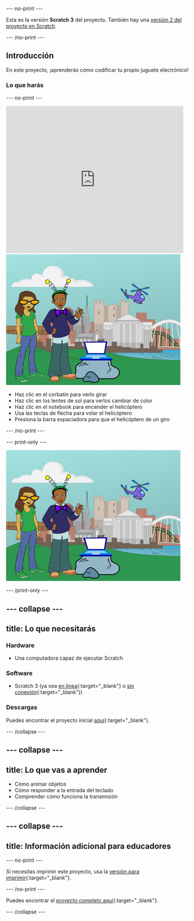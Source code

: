 --- no-print ---

Esta es la versión **Scratch 3** del proyecto. También hay una [versión 2 del proyecto en Scratch](https://projects.raspberrypi.org/es-LA/projects/tech-toys-scratch2).

--- /no-print ---

## Introducción

En este proyecto, ¡aprenderás cómo codificar tu propio juguete electrónico!

### Lo que harás

--- no-print ---

<div class="scratch-preview">
  <iframe allowtransparency="true" width="485" height="402" src="https://scratch.mit.edu/projects/embed/301514002/?autostart=false" frameborder="0" scrolling="no"></iframe>
  <img src="images/toys-final.png">
</div>

+ Haz clic en el corbatín para verlo girar
+ Haz clic en los lentes de sol para verlos cambiar de color
+ Haz clic en el notebook para encender el helicóptero
+ Usa las teclas de flecha para volar el helicóptero
+ Presiona la barra espaciadora para que el helicóptero de un giro

--- /no-print ---

--- print-only ---

![proyecto completo](images/toys-final.png)

--- /print-only ---

--- collapse ---
---
title: Lo que necesitarás
---

### Hardware

+ Una computadora capaz de ejecutar Scratch

### Software

+ Scratch 3 (ya sea [en línea](https://rpf.io/scratchon){:target="_blank"} o [sin conexión](https://rpf.io/scratchoff){:target="_blank"})

### Descargas

Puedes encontrar el proyecto inicial [aquí](https://rpf.io/p/es-LA/tech-toys-go){:target="_blank"}.

--- /collapse ---

--- collapse ---
---
title: Lo que vas a aprender
---

- Cómo animar objetos
- Cómo responder a la entrada del teclado
- Comprender cómo funciona la transmisión

--- /collapse ---

--- collapse ---
---
title: Información adicional para educadores
---

--- no-print ---

Si necesitas imprimir este proyecto, usa la [versión para imprimir](https://projects.raspberrypi.org/es-LA/projects/tech-toys/print){:target="_blank"}.

--- /no-print ---

Puedes encontrar el [proyecto completo aquí](https://rpf.io/p/es-LA/tech-toys-get){:target="_blank"}.

--- /collapse ---
